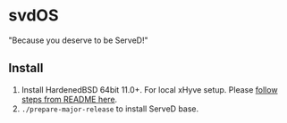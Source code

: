 svdOS
=========

"Because you deserve to be ServeD!"


## Install
1. Install HardenedBSD 64bit 11.0+. For local xHyve setup. Please [follow steps from README here](https://github.com/VerKnowSys/xhyve).
2. `./prepare-major-release` to install ServeD base.

